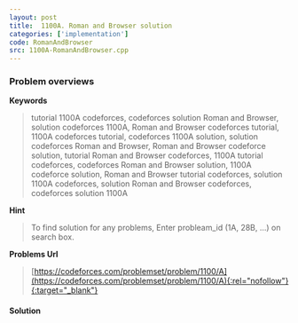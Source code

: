 ```yaml
---
layout: post
title:  1100A. Roman and Browser solution
categories: ['implementation']
code: RomanAndBrowser
src: 1100A-RomanAndBrowser.cpp
---
```

### **Problem overviews**

**Keywords**
> tutorial 1100A codeforces, codeforces solution Roman and Browser, solution codeforces 1100A, Roman and Browser codeforces tutorial, 1100A codeforces tutorial, codeforces 1100A solution, solution codeforces Roman and Browser, Roman and Browser codeforce solution, tutorial Roman and Browser codeforces, 1100A tutorial codeforces, codeforces Roman and Browser solution, 1100A codeforce solution, Roman and Browser tutorial codeforces, solution 1100A codeforces, solution Roman and Browser codeforces, codeforces solution 1100A

**Hint**
> To find solution for any problems, Enter probleam_id (1A, 28B, ...) on search box. 

**Problems Url**
> [https://codeforces.com/problemset/problem/1100/A](https://codeforces.com/problemset/problem/1100/A){:rel="nofollow"}{:target="_blank"}

#### **Solution**



